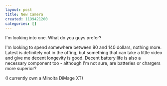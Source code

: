 ```yaml
---
layout: post
title: New Camera
created: 1199421200
categories: []
---
```

I'm looking into one.  What do you guys prefer?

I'm looking to spend somewhere between 80 and 140 dollars, nothing more.  Latest is definitely not in the offing, but something that can take a little video and give me decent longevity is good.  Decent battery life is also a necessary component too - although I'm not sure, are batteries or chargers more superior?

(I currently own a Minolta DiMage XT)
